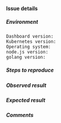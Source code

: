 #### Issue details

##### Environment
<!-- Please describe how do you run Kubernetes and Dashboard. 
     Versions of node.js, golang etc. are needed only from developers. To get them use console:
     $ node --version
     $ go version
 -->

```
Dashboard version:
Kubernetes version:
Operating system:
node.js version:
golang version:
```

##### Steps to reproduce
<!-- Please describe all steps needed to reproduce the issue. It's good place to use numbered list. -->

##### Observed result
<!-- Please describe observed result as precisely as it's possible. -->

##### Expected result
<!-- Please describe expected result as precisely as it's possible. -->

##### Comments
<!-- If you have any comments or more details, please put them here. -->
